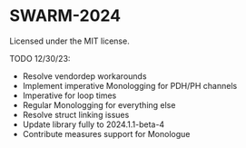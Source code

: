 # SWARM-2024

Licensed under the MIT license.

TODO 12/30/23:
- Resolve vendordep workarounds
- Implement imperative Monologging for PDH/PH channels
- Imperative for loop times
- Regular Monologging for everything else
- Resolve struct linking issues
- Update library fully to 2024.1.1-beta-4
- Contribute measures support for Monologue
